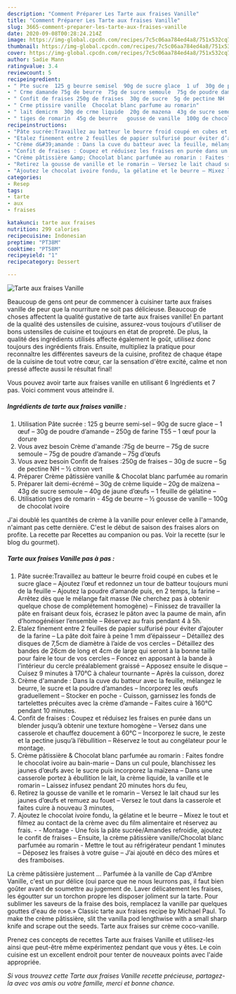 ```yaml
---
description: "Comment Préparer Les Tarte aux fraises Vanille"
title: "Comment Préparer Les Tarte aux fraises Vanille"
slug: 3665-comment-preparer-les-tarte-aux-fraises-vanille
date: 2020-09-08T00:28:24.214Z
image: https://img-global.cpcdn.com/recipes/7c5c06aa784ed4a8/751x532cq70/tarte-aux-fraises-vanille-photo-principale-de-la-recette.jpg
thumbnail: https://img-global.cpcdn.com/recipes/7c5c06aa784ed4a8/751x532cq70/tarte-aux-fraises-vanille-photo-principale-de-la-recette.jpg
cover: https://img-global.cpcdn.com/recipes/7c5c06aa784ed4a8/751x532cq70/tarte-aux-fraises-vanille-photo-principale-de-la-recette.jpg
author: Sadie Mann
ratingvalue: 3.4
reviewcount: 5
recipeingredient:
- " Pte sucre  125 g beurre semisel  90g de sucre glace  1 uf  30g de poudre damande  250g de farine T55  1 uf pour la dorure"
- " Crme damande 75g de beurre  75g de sucre semoule  75g de poudre damande  75g dufs"
- " Confit de fraises 250g de fraises  30g de sucre  5g de pectine NH   citron vert"
- " Crme ptissire vanille  Chocolat blanc parfume au romarin"
- " lait demicrm  30g de crme liquide  20g de mazena  43g de sucre semoule  40g de jaune dufs  1 feuille de glatine "
- " tiges de romarin  45g de beurre   gousse de vanille  100g de chocolat ivoire"
recipeinstructions:
- "Pâte sucrée:Travaillez au batteur le beurre froid coupé en cubes et le sucre glace – Ajoutez l’œuf et redonnez un tour de batteur toujours muni de la feuille – Ajoutez la poudre d’amande puis, en 2 temps, la farine – Arrêtez dès que le mélange fait masse (Ne cherchez pas à obtenir quelque chose de complétement homogène) – Finissez de travailler la pâte en fraisant deux fois, écrasez le pâton avec la paume de main, afin d’homogénéiser l’ensemble – Réservez au frais pendant 4 à 5h."
- "Etalez finement entre 2 feuilles de papier sulfurisé pour éviter d’ajouter de la farine – La pâte doit faire à peine 1 mm d’épaisseur – Détaillez des disques de 7,5cm de diamètre à l’aide de vos cercles – Détaillez des bandes de 26cm de long et 4cm de large qui seront à la bonne taille pour faire le tour de vos cercles – Foncez en apposant à la bande à l’intérieur du cercle préalablement graissé – Apposez ensuite le disque – Cuisez 9 minutes à 170°C à chaleur tournante – Après la cuisson, dorez"
- "Crème d&#39;amande : Dans la cuve du batteur avec la feuille, mélangez le beurre, le sucre et la poudre d’amandes – Incorporez les œufs graduellement – Stocker en poche - Cuisson, garnissez les fonds de tartelettes précuites avec la crème d’amande – Faites cuire à 160°C pendant 10 minutes."
- "Confit de fraises : Coupez et réduisez les fraises en purée dans un blender jusqu’à obtenir une texture homogène – Versez dans une casserole et chauffez doucement à 60°C – Incorporez le sucre, le zeste et la pectine jusqu’à l’ébullition – Réservez le tout au congélateur pour le montage."
- "Crème pâtissière &amp; Chocolat blanc parfumée au romarin : Faites fondre le chocolat ivoire au bain-marie – Dans un cul poule, blanchissez les jaunes d’œufs avec le sucre puis incorporez la maïzena – Dans une casserole portez à ébullition le lait, la crème liquide, la vanille et le romarin – Laissez infusez pendant 20 minutes hors du feu,"
- "Retirez la gousse de vanille et le romarin – Versez le lait chaud sur les jaunes d’œufs et remuez au fouet – Versez le tout dans la casserole et faites cuire à nouveau 3 minutes,"
- "Ajoutez le chocolat ivoire fondu, la gélatine et le beurre – Mixez le tout et filmez au contact de la crème avec du film alimentaire et réservez au frais.  Montage Une fois la pâte sucrée/Amandes refroidie, ajoutez le confit de fraises – Ensuite, la crème pâtissière vanille/Chocolat blanc parfumée au romarin - Mettre le tout au réfrigérateur pendant 1 minutes – Déposez les fraises à votre guise – J’ai ajouté en déco des mûres et des framboises."
categories:
- Resep
tags:
- tarte
- aux
- fraises

katakunci: tarte aux fraises 
nutrition: 299 calories
recipecuisine: Indonesian
preptime: "PT38M"
cooktime: "PT58M"
recipeyield: "1"
recipecategory: Dessert

---
```



![Tarte aux fraises Vanille](https://img-global.cpcdn.com/recipes/7c5c06aa784ed4a8/751x532cq70/tarte-aux-fraises-vanille-photo-principale-de-la-recette.jpg)

Beaucoup de gens ont peur de commencer à cuisiner tarte aux fraises vanille de peur que la nourriture ne soit pas délicieuse. Beaucoup de choses affectent la qualité gustative de tarte aux fraises vanille! En partant de la qualité des ustensiles de cuisine, assurez-vous toujours d'utiliser de bons ustensiles de cuisine et toujours en état de propreté. De plus, la qualité des ingrédients utilisés affecte également le goût, utilisez donc toujours des ingrédients frais. Ensuite, multipliez la pratique pour reconnaître les différentes saveurs de la cuisine, profitez de chaque étape de la cuisine de tout votre cœur, car la sensation d'être excité, calme et non pressé affecte aussi le résultat final!

<!--inarticleads1-->

Vous pouvez avoir tarte aux fraises vanille en utilisant 6 Ingrédients et 7 pas. Voici comment vous atteindre il.

##### Ingrédients de tarte aux fraises vanille :

1. Utilisation  Pâte sucrée : 125 g beurre semi-sel – 90g de sucre glace – 1 œuf – 30g de poudre d’amande – 250g de farine T55 – 1 œuf pour la dorure
1. Vous avez besoin  Crème d&#39;amande :75g de beurre – 75g de sucre semoule – 75g de poudre d’amande – 75g d’œufs
1. Vous avez besoin  Confit de fraises :250g de fraises – 30g de sucre – 5g de pectine NH – ½ citron vert
1. Préparer  Crème pâtissière vanille &amp; Chocolat blanc parfumée au romarin
1. Préparer  lait demi-écrémé – 30g de crème liquide – 20g de maïzena – 43g de sucre semoule – 40g de jaune d’œufs – 1 feuille de gélatine –
1. Utilisation  tiges de romarin - 45g de beurre – ½ gousse de vanille – 100g de chocolat ivoire


J&#39;ai doublé les quantités de crème à la vanille pour enlever celle à l&#39;amande, n&#39;aimant pas cette dernière. C&#39;est le début de saison des fraises alors on profite. La recette par Recettes au companion ou pas. Voir la recette (sur le blog du gourmet). 

<!--inarticleads2-->

##### Tarte aux fraises Vanille pas à pas :

1. Pâte sucrée:Travaillez au batteur le beurre froid coupé en cubes et le sucre glace – Ajoutez l’œuf et redonnez un tour de batteur toujours muni de la feuille – Ajoutez la poudre d’amande puis, en 2 temps, la farine – Arrêtez dès que le mélange fait masse (Ne cherchez pas à obtenir quelque chose de complétement homogène) – Finissez de travailler la pâte en fraisant deux fois, écrasez le pâton avec la paume de main, afin d’homogénéiser l’ensemble – Réservez au frais pendant 4 à 5h.
1. Etalez finement entre 2 feuilles de papier sulfurisé pour éviter d’ajouter de la farine – La pâte doit faire à peine 1 mm d’épaisseur – Détaillez des disques de 7,5cm de diamètre à l’aide de vos cercles – Détaillez des bandes de 26cm de long et 4cm de large qui seront à la bonne taille pour faire le tour de vos cercles – Foncez en apposant à la bande à l’intérieur du cercle préalablement graissé – Apposez ensuite le disque – Cuisez 9 minutes à 170°C à chaleur tournante – Après la cuisson, dorez
1. Crème d&#39;amande : Dans la cuve du batteur avec la feuille, mélangez le beurre, le sucre et la poudre d’amandes – Incorporez les œufs graduellement – Stocker en poche - Cuisson, garnissez les fonds de tartelettes précuites avec la crème d’amande – Faites cuire à 160°C pendant 10 minutes.
1. Confit de fraises : Coupez et réduisez les fraises en purée dans un blender jusqu’à obtenir une texture homogène – Versez dans une casserole et chauffez doucement à 60°C – Incorporez le sucre, le zeste et la pectine jusqu’à l’ébullition – Réservez le tout au congélateur pour le montage.
1. Crème pâtissière &amp; Chocolat blanc parfumée au romarin : Faites fondre le chocolat ivoire au bain-marie – Dans un cul poule, blanchissez les jaunes d’œufs avec le sucre puis incorporez la maïzena – Dans une casserole portez à ébullition le lait, la crème liquide, la vanille et le romarin – Laissez infusez pendant 20 minutes hors du feu,
1. Retirez la gousse de vanille et le romarin – Versez le lait chaud sur les jaunes d’œufs et remuez au fouet – Versez le tout dans la casserole et faites cuire à nouveau 3 minutes,
1. Ajoutez le chocolat ivoire fondu, la gélatine et le beurre – Mixez le tout et filmez au contact de la crème avec du film alimentaire et réservez au frais. -  - Montage - Une fois la pâte sucrée/Amandes refroidie, ajoutez le confit de fraises – Ensuite, la crème pâtissière vanille/Chocolat blanc parfumée au romarin - Mettre le tout au réfrigérateur pendant 1 minutes – Déposez les fraises à votre guise – J’ai ajouté en déco des mûres et des framboises.


La crème pâtissière justement … Parfumée à la vanille de Cap d&#39;Ambre Vanille, c&#39;est un pur délice (oui parce que ne nous leurrons pas, il faut bien goûter avant de soumettre au jugement de. Laver délicatement les fraises, les égoutter sur un torchon propre les disposer joliment sur la tarte. Pour sublimer les saveurs de la fraise des bois, remplacez la vanille par quelques gouttes d&#39;eau de rose.» Classic tarte aux fraises recipe by Michael Paul. To make the crème pâtissière, slit the vanilla pod lengthwise with a small sharp knife and scrape out the seeds. Tarte aux fraises sur crème coco-vanille. 

<!--inarticleads1-->

<p>
Prenez ces concepts de recettes Tarte aux fraises Vanille et utilisez-les ainsi que peut-être même expérimentez pendant que vous y êtes. Le coin cuisine est un excellent endroit pour tenter de nouveaux points avec l'aide appropriée.
</p>

<p>
<i>Si vous trouvez cette Tarte aux fraises Vanille recette précieuse, partagez-la avec vos amis ou votre famille, merci et bonne chance.</i>
</p>
